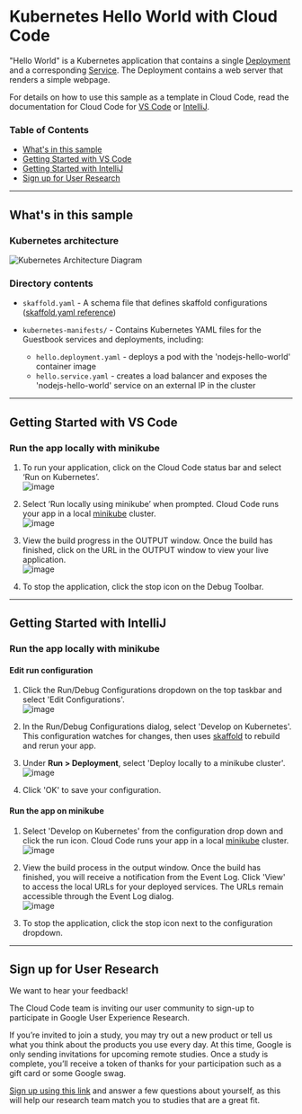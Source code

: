 # Kubernetes Hello World with Cloud Code

"Hello World" is a Kubernetes application that contains a single
[Deployment](https://kubernetes.io/docs/concepts/workloads/controllers/deployment/) and a corresponding
[Service](https://kubernetes.io/docs/concepts/services-networking/service/). The Deployment contains a web server that renders a simple webpage.

For details on how to use this sample as a template in Cloud Code, read the documentation for Cloud Code for [VS Code](https://cloud.google.com/code/docs/vscode/quickstart-local-dev?utm_source=ext&utm_medium=partner&utm_campaign=CDR_kri_gcp_cloudcodereadmes_012521&utm_content=-) or [IntelliJ](https://cloud.google.com/code/docs/intellij/quickstart-k8s?utm_source=ext&utm_medium=partner&utm_campaign=CDR_kri_gcp_cloudcodereadmes_012521&utm_content=-).

### Table of Contents
* [What's in this sample](#whats-in-this-sample)
* [Getting Started with VS Code](#getting-started-with-vs-code)
* [Getting Started with IntelliJ](#getting-started-with-intellij)
* [Sign up for User Research](#sign-up-for-user-research)

---
## What's in this sample
### Kubernetes architecture
![Kubernetes Architecture Diagram](./img/diagram.png)

### Directory contents

- `skaffold.yaml` - A schema file that defines skaffold configurations ([skaffold.yaml reference](https://skaffold.dev/docs/references/yaml/))
- `kubernetes-manifests/` - Contains Kubernetes YAML files for the Guestbook services and deployments, including:

  - `hello.deployment.yaml` - deploys a pod with the 'nodejs-hello-world' container image
  - `hello.service.yaml` - creates a load balancer and exposes the 'nodejs-hello-world' service on an external IP in the cluster

---
## Getting Started with VS Code

### Run the app locally with minikube

1. To run your application, click on the Cloud Code status bar and select ‘Run on Kubernetes’.  
![image](./img/status-bar.png) 

2. Select ‘Run locally using minikube’ when prompted. Cloud Code runs your app in a local [minikube](https://minikube.sigs.k8s.io/docs/start/) cluster.  
![image](./img/create-k8s-cluster.png)

3. View the build progress in the OUTPUT window. Once the build has finished, click on the URL in the OUTPUT window to view your live application.  
![image](./img/kubernetes-url.png)

4.  To stop the application, click the stop icon on the Debug Toolbar.

---
## Getting Started with IntelliJ

### Run the app locally with minikube

#### Edit run configuration
1. Click the Run/Debug Configurations dropdown on the top taskbar and select 'Edit Configurations'.    
![image](./img/edit-configurations.png)

2. In the Run/Debug Configurations dialog, select 'Develop on Kubernetes'. This configuration watches for changes, then uses [skaffold](https://skaffold.dev/docs/) to rebuild and rerun your app.

3. Under **Run > Deployment**, select 'Deploy locally to a minikube cluster'.
![image](./img/run-debug-dialog.png)

4. Click 'OK' to save your configuration. 


#### Run the app on minikube
1. Select 'Develop on Kubernetes' from the configuration drop down and click the run icon. Cloud Code runs your app in a local [minikube](ttps://minikube.sigs.k8s.io/docs/start/) cluster.  
![image](./img/deploy-config.png)

2. View the build process in the output window. Once the build has finished, you will receive a notification from the Event Log. Click 'View' to access the local URLs for your deployed services. The URLs remain accessible through the Event Log dialog.  
![image](./img/deploy-success.png)

3. To stop the application, click the stop icon next to the configuration dropdown.

---
## Sign up for User Research

We want to hear your feedback!

The Cloud Code team is inviting our user community to sign-up to participate in Google User Experience Research. 

If you’re invited to join a study, you may try out a new product or tell us what you think about the products you use every day. At this time, Google is only sending invitations for upcoming remote studies. Once a study is complete, you’ll receive a token of thanks for your participation such as a gift card or some Google swag. 

[Sign up using this link](https://google.qualtrics.com/jfe/form/SV_4Me7SiMewdvVYhL?reserved=1&utm_source=In-product&Q_Language=en&utm_medium=own_prd&utm_campaign=Q1&productTag=clou&campaignDate=January2021&referral_code=UXbT481079) and answer a few questions about yourself, as this will help our research team match you to studies that are a great fit.
